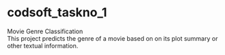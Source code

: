 # codsoft_taskno_1
Movie Genre Classification<br>
This project predicts the genre of a movie based on on its plot summary or other textual information.<br>
